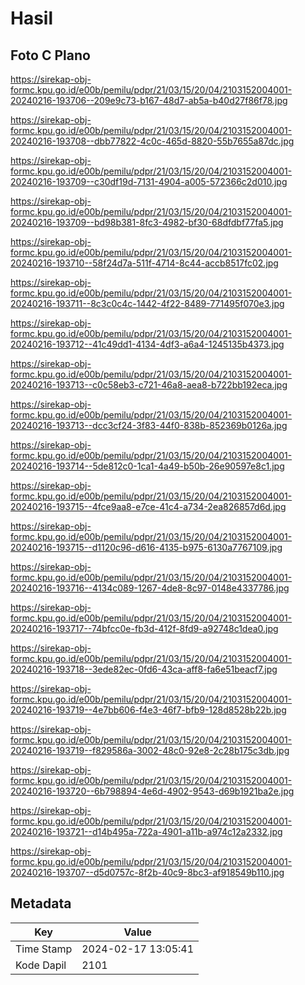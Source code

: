 # Hasil

## Foto C Plano

https://sirekap-obj-formc.kpu.go.id/e00b/pemilu/pdpr/21/03/15/20/04/2103152004001-20240216-193706--209e9c73-b167-48d7-ab5a-b40d27f86f78.jpg

https://sirekap-obj-formc.kpu.go.id/e00b/pemilu/pdpr/21/03/15/20/04/2103152004001-20240216-193708--dbb77822-4c0c-465d-8820-55b7655a87dc.jpg

https://sirekap-obj-formc.kpu.go.id/e00b/pemilu/pdpr/21/03/15/20/04/2103152004001-20240216-193709--c30df19d-7131-4904-a005-572366c2d010.jpg

https://sirekap-obj-formc.kpu.go.id/e00b/pemilu/pdpr/21/03/15/20/04/2103152004001-20240216-193709--bd98b381-8fc3-4982-bf30-68dfdbf77fa5.jpg

https://sirekap-obj-formc.kpu.go.id/e00b/pemilu/pdpr/21/03/15/20/04/2103152004001-20240216-193710--58f24d7a-511f-4714-8c44-accb8517fc02.jpg

https://sirekap-obj-formc.kpu.go.id/e00b/pemilu/pdpr/21/03/15/20/04/2103152004001-20240216-193711--8c3c0c4c-1442-4f22-8489-771495f070e3.jpg

https://sirekap-obj-formc.kpu.go.id/e00b/pemilu/pdpr/21/03/15/20/04/2103152004001-20240216-193712--41c49dd1-4134-4df3-a6a4-1245135b4373.jpg

https://sirekap-obj-formc.kpu.go.id/e00b/pemilu/pdpr/21/03/15/20/04/2103152004001-20240216-193713--c0c58eb3-c721-46a8-aea8-b722bb192eca.jpg

https://sirekap-obj-formc.kpu.go.id/e00b/pemilu/pdpr/21/03/15/20/04/2103152004001-20240216-193713--dcc3cf24-3f83-44f0-838b-852369b0126a.jpg

https://sirekap-obj-formc.kpu.go.id/e00b/pemilu/pdpr/21/03/15/20/04/2103152004001-20240216-193714--5de812c0-1ca1-4a49-b50b-26e90597e8c1.jpg

https://sirekap-obj-formc.kpu.go.id/e00b/pemilu/pdpr/21/03/15/20/04/2103152004001-20240216-193715--4fce9aa8-e7ce-41c4-a734-2ea826857d6d.jpg

https://sirekap-obj-formc.kpu.go.id/e00b/pemilu/pdpr/21/03/15/20/04/2103152004001-20240216-193715--d1120c96-d616-4135-b975-6130a7767109.jpg

https://sirekap-obj-formc.kpu.go.id/e00b/pemilu/pdpr/21/03/15/20/04/2103152004001-20240216-193716--4134c089-1267-4de8-8c97-0148e4337786.jpg

https://sirekap-obj-formc.kpu.go.id/e00b/pemilu/pdpr/21/03/15/20/04/2103152004001-20240216-193717--74bfcc0e-fb3d-412f-8fd9-a92748c1dea0.jpg

https://sirekap-obj-formc.kpu.go.id/e00b/pemilu/pdpr/21/03/15/20/04/2103152004001-20240216-193718--3ede82ec-0fd6-43ca-aff8-fa6e51beacf7.jpg

https://sirekap-obj-formc.kpu.go.id/e00b/pemilu/pdpr/21/03/15/20/04/2103152004001-20240216-193719--4e7bb606-f4e3-46f7-bfb9-128d8528b22b.jpg

https://sirekap-obj-formc.kpu.go.id/e00b/pemilu/pdpr/21/03/15/20/04/2103152004001-20240216-193719--f829586a-3002-48c0-92e8-2c28b175c3db.jpg

https://sirekap-obj-formc.kpu.go.id/e00b/pemilu/pdpr/21/03/15/20/04/2103152004001-20240216-193720--6b798894-4e6d-4902-9543-d69b1921ba2e.jpg

https://sirekap-obj-formc.kpu.go.id/e00b/pemilu/pdpr/21/03/15/20/04/2103152004001-20240216-193721--d14b495a-722a-4901-a11b-a974c12a2332.jpg

https://sirekap-obj-formc.kpu.go.id/e00b/pemilu/pdpr/21/03/15/20/04/2103152004001-20240216-193707--d5d0757c-8f2b-40c9-8bc3-af918549b110.jpg


## Metadata

| Key        | Value               |
| ---------- | ------------------- |
| Time Stamp | 2024-02-17 13:05:41 |
| Kode Dapil | 2101                |



